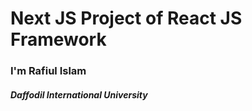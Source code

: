 <h1>Next JS Project of React JS Framework </h1>
<h3>I'm Rafiul Islam</h1>
<h5>Daffodil International University </h5>

